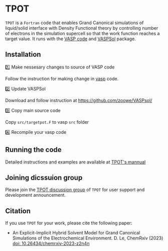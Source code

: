 # TPOT

```TPOT``` is a ```Fortran``` code that enables Grand Canonical simulations of liquid/solid interface with Density Functional theory by controlling number of electrons in the simulation supercell so that the work function reaches a target value. It runs with the [VASP code](https://www.vasp.at/) and [VASPSol](https://github.com/zoowe/VASPsol/) package.

## Installation

:one: Make nessesary changes to source of VASP code

Follow the instruction for making change in [vasp](docs/vaspcode) code.

:two: Update VASPSol

Download and follow instruction at https://github.com/zoowe/VASPsol/

:three: Copy main source code

Copy ```src/targetpot.F``` to vasp ```src``` folder

:four: Recompile your vasp code

## Running the code

Detailed instructions and examples are available at [TPOT's mannual](docs/tpot) 

## Joining dicssuion group

Please join the [TPOT discussion group](https://groups.google.com/g/tpot_simulation) of ```TPOT``` for user support and development announcement.

## Citation

If you use ```TPOT``` for your work, please cite the following paper:

- An Explicit-Implicit Hybrid Solvent Model for Grand Canonical Simulations of the Electrochemical Environment.
D. Le, ChemRxiv (2023) [doi: 10.26434/chemrxiv-2023-z2n4n](https://doi.org/10.26434/chemrxiv-2023-z2n4n)

